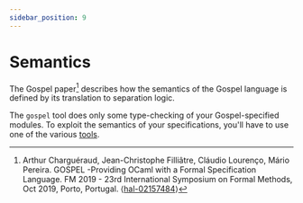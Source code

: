 ```yaml
---
sidebar_position: 9
---
```


# Semantics

The Gospel paper[^1] describes how the semantics of the Gospel language is
defined by its translation to separation logic.

The `gospel` tool does only some type-checking of your Gospel-specified modules.
To exploit the semantics of your specifications, you'll have to use one of the
various [tools](../getting-started/tools).

[^1]: Arthur Charguéraud, Jean-Christophe Filliâtre, Cláudio Lourenço, Mário
    Pereira. GOSPEL -Providing OCaml with a Formal Specification Language. FM
    2019 - 23rd International Symposium on Formal Methods, Oct 2019, Porto,
    Portugal. ⟨[hal-02157484](https://hal.inria.fr/hal-02157484)⟩

